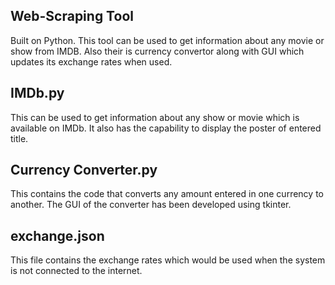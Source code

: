 ## Web-Scraping Tool
Built on Python. This tool can be used to get information about any movie or show from IMDB.
Also their is currency convertor along with GUI which updates its exchange rates when used.

## IMDb.py
This can be used to get information about any show or movie which is available on IMDb.
It also has the capability to display the poster of entered title.

## Currency Converter.py
This contains the code that converts any amount entered in one currency to another.
The GUI of the converter has been developed using tkinter.

## exchange.json
This file contains the exchange rates which would be used when the system is not connected to the internet.
